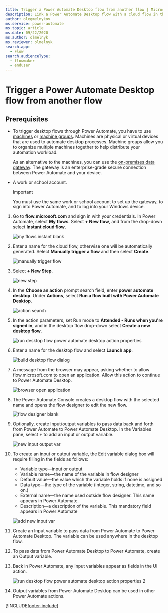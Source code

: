 ```yaml
---
title: Trigger a Power Automate Desktop flow from another flow | Microsoft Docs
description: Link a Power Automate Desktop flow with a cloud flow in the Power Automate portal
author: olegmelnykov
ms.service: power-automate
ms.topic: article
ms.date: 09/22/2020
ms.author: olmelnyk
ms.reviewer: olmelnyk
search.app: 
  - Flow
search.audienceType: 
  - flowmaker
  - enduser
---
```



# Trigger a Power Automate Desktop flow from another flow


## Prerequisites

- To trigger desktop flows through Power Automate, you have to use [machines](manage-machines.md) or [machine groups](manage-machine-groups.md). Machines are physical or virtual devices that are used to automate desktop processes. Machine groups allow you to organize multiple machines together to help distribute your automation workload.

   As an alternative to the machines, you can use the [on-premises data gateway](https://go.microsoft.com/fwlink/?LinkID=820580&clcid=0x409). The gateway is an enterprise-grade secure connection between Power Automate and your device. 

- A work or school account. 

   >[!IMPORTANT]
   >You must use the same work or school account to set up the gateway, to sign into Power Automate, and to log into your Windows device.
   

1. Go to **flow.microsoft.com** and sign in with your credentials. In Power Automate, select **My flows**. Select **+ New flow**, and from the drop-down select **Instant cloud flow**.

   ![my flows instant blank](\media\link-pad-flow-portal\my-flows-instant-blank.png)

1. Enter a name for the cloud flow, otherwise one will be automatically generated. Select **Manually trigger a flow** and then select **Create**.

   ![manually trigger flow](\media\link-pad-flow-portal\manually-trigger-flow.png)

1. Select **+ New Step**.

   ![new step](\media\link-pad-flow-portal\new-step.png)

1. In the **Choose an action** prompt search field, enter **power automate desktop**. Under **Actions**, select **Run a flow built with Power Automate Desktop**.

   ![action search](\media\link-pad-flow-portal\action-search.png)

1. In the action parameters, set Run mode to **Attended - Runs when you're signed in**, and in the desktop flow drop-down select **Create a new desktop flow**.

   ![run desktop flow power automate desktop action properties](\media\link-pad-flow-portal\run-desktop-flow-v2-action-properties.png)

1. Enter a name for the desktop flow and select **Launch app**.

   ![build desktop flow dialog](\media\link-pad-flow-portal\build-desktop-flow-dialog.png)

1. A message from the browser may appear, asking whether to allow flow.microsoft.com to open an application. Allow this action to continue to Power Automate Desktop.

   ![browser open application](\media\link-pad-flow-portal\browser-open-application.png)

1. The Power Automate Console creates a desktop flow with the selected name and opens the flow designer to edit the new flow.

   ![flow designer blank](\media\link-pad-flow-portal\flow-designer-blank.png)

1. Optionally, create Input/output variables to pass data back and forth from Power Automate to Power Automate Desktop. In the Variables pane, select **+** to add an input or output variable.

   ![new input output var](\media\link-pad-flow-portal\new-input-output-var.png)

1. To create an input or output variable, the Edit variable dialog box will require filling in the fields as follows:
   * Variable type—input or output
   * Variable name—the name of the variable in flow designer
   * Default value—the value which the variable holds if none is assigned
   * Data type—the type of the variable (integer, string, datetime, and so on.)
   * External name—the name used outside flow designer. This name appears in Power    Automate.
   * Description—a description of the variable. This mandatory field appears in Power Automate

   ![add new input var](\media\link-pad-flow-portal\add-new-input-var.png)

1. Create an Input variable to pass data from Power Automate to Power Automate Desktop. The variable can be used anywhere in the desktop flow.

1. To pass data from Power Automate Desktop to Power Automate, create an Output variable.

1. Back in Power Automate, any input variables appear as fields in the UI action.

   ![run desktop flow power automate desktop action properties 2](\media\link-pad-flow-portal\run-desktop-flow-v2-action-properties-2.png)

1. Output variables from Power Automate Desktop can be used in other Power Automate actions.




[!INCLUDE[footer-include](../includes/footer-banner.md)]